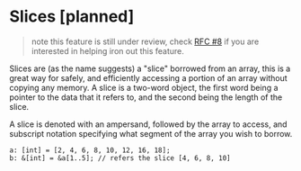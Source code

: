 # Slices [planned]

> note this feature is still under review, check [RFC #8](https://github.com/ark-lang/rfcs/issues/8) if you are interested in helping
iron out this feature.

Slices are (as the name suggests) a "slice" borrowed from an array, this is a
great way for safely, and efficiently accessing a portion of an array without
copying any memory. A slice is a two-word object, the first word being a
pointer to the data that it refers to, and the second being the length of
the slice.

A slice is denoted with an ampersand, followed by the array to access, and
subscript notation specifying what segment of the array you wish to borrow.

```
a: [int] = [2, 4, 6, 8, 10, 12, 16, 18];
b: &[int] = &a[1..5]; // refers the slice [4, 6, 8, 10]
```